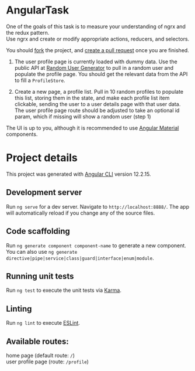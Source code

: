# AngularTask

One of the goals of this task is to measure your understanding of ngrx and the redux pattern.  
Use ngrx and create or modify appropriate actions, reducers, and selectors.

You should [fork](https://help.github.com/en/github/getting-started-with-github/fork-a-repo) the project, and [create a pull request](https://help.github.com/en/github/collaborating-with-issues-and-pull-requests/creating-a-pull-request-from-a-fork) once you are finished.

1. The user profile page is currently loaded with dummy data. Use the public API at [Random User Generator](https://randomuser.me/)
to pull in a random user and populate the profile page. You should get the relevant data from the API to fill a `ProfileStore`.

2. Create a new page, a profile list. Pull in 10 random profiles to populate this list, storing them in the state, and make each profile list item clickable, sending the user to a user details page with that user data. The user profile page route should be adjusted to take an optional id param, which if missing will show a random user (step 1)

The UI is up to you, although it is recommended to use [Angular Material](https://material.angular.io/components/categories) components. 

# Project details

This project was generated with [Angular CLI](https://github.com/angular/angular-cli) version 12.2.15.


## Development server

Run `ng serve` for a dev server. Navigate to `http://localhost:8888/`. The app will automatically reload if you change any of the source files.

## Code scaffolding

Run `ng generate component component-name` to generate a new component. You can also use `ng generate directive|pipe|service|class|guard|interface|enum|module`.

## Running unit tests

Run `ng test` to execute the unit tests via [Karma](https://karma-runner.github.io).

## Linting

Run `ng lint` to execute [ESLint](https://github.com/typescript-eslint/typescript-eslint).

## Available routes:
home page (default route: `/`)    
user profile page (route: `/profile`)


